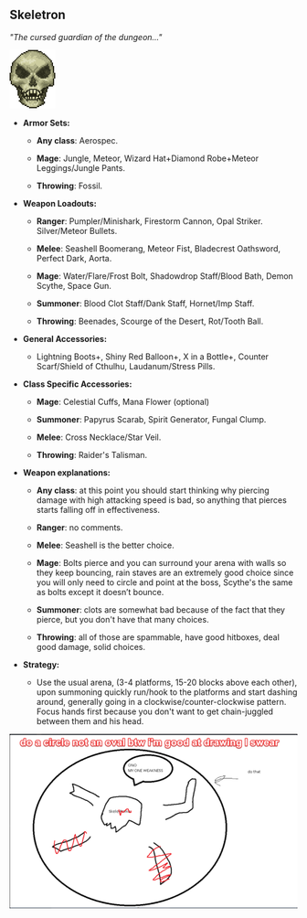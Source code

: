 ﻿## Skeletron

*"The cursed guardian of the dungeon…"*

![image alt text](../public/BMbpD6rCZ1qoniF20u7H2A_img_17.png)

* **Armor Sets:**

    * **Any class**: Aerospec.

    * **Mage**: Jungle, Meteor, Wizard Hat+Diamond Robe+Meteor Leggings/Jungle Pants.

    * **Throwing**: Fossil.

* **Weapon Loadouts:**

    * **Ranger**: Pumpler/Minishark, Firestorm Cannon, Opal Striker. Silver/Meteor Bullets.

    * **Melee**: Seashell Boomerang, Meteor Fist, Bladecrest Oathsword, Perfect Dark, Aorta.

    * **Mage**: Water/Flare/Frost Bolt, Shadowdrop Staff/Blood Bath, Demon Scythe, Space Gun.

    * **Summoner**: Blood Clot Staff/Dank Staff, Hornet/Imp Staff.

    * **Throwing**: Beenades, Scourge of the Desert, Rot/Tooth Ball.

* **General Accessories:**

    * Lightning Boots+, Shiny Red Balloon+, X in a Bottle+, Counter Scarf/Shield of Cthulhu, Laudanum/Stress Pills.

* **Class Specific Accessories:**

    * **Mage**: Celestial Cuffs, Mana Flower (optional)

    * **Summoner**: Papyrus Scarab, Spirit Generator, Fungal Clump.

    * **Melee**: Cross Necklace/Star Veil.

    * **Throwing**: Raider's Talisman.

* **Weapon explanations:**

    * **Any class**: at this point you should start thinking why piercing damage with high attacking speed is bad, so anything that pierces starts falling off in effectiveness.

    * **Ranger**: no comments.

    * **Melee**: Seashell is the better choice.

    * **Mage**: Bolts pierce and you can surround your arena with walls so they keep bouncing, rain staves are an extremely good choice since you will only need to circle and point at the boss, Scythe's the same as bolts except it doesn’t bounce.

    * **Summoner**: clots are somewhat bad because of the fact that they pierce, but you don't have that many choices.

    * **Throwing**: all of those are spammable, have good hitboxes, deal good damage, solid choices.

* **Strategy:**

    * Use the usual arena, (3-4 platforms, 15-20 blocks above each other), upon summoning quickly run/hook to the platforms and start dashing around, generally going in a clockwise/counter-clockwise pattern. Focus hands first because you don't want to get chain-juggled between them and his head.

![image alt text](../public/BMbpD6rCZ1qoniF20u7H2A_img_18.png)